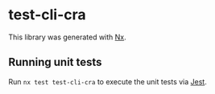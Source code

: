 # test-cli-cra

This library was generated with [Nx](https://nx.dev).

## Running unit tests

Run `nx test test-cli-cra` to execute the unit tests via [Jest](https://jestjs.io).
